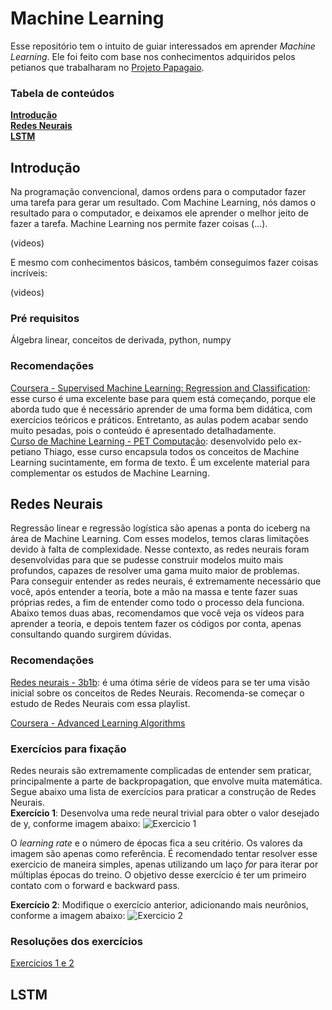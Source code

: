 
# Machine Learning
Esse repositório tem o intuito de guiar interessados em aprender *Machine Learning*. 
Ele foi feito com base nos conhecimentos adquiridos pelos petianos que trabalharam no [Projeto Papagaio](https://github.com/petcomputacaoufrgs/papagaio).
### Tabela de conteúdos
**[Introdução](#introdução)**<br>
**[Redes Neurais](#redes-neurais)**<br>
**[LSTM](#lstm)**<br>

## Introdução
Na programação convencional, damos ordens para o computador fazer uma tarefa para gerar um resultado. Com Machine Learning, nós damos o resultado para o computador, e deixamos ele aprender o melhor jeito de fazer a tarefa. Machine Learning nos permite fazer coisas (...).

(videos)

E mesmo com conhecimentos básicos, também conseguimos fazer coisas incríveis:

(videos)



### Pré requisitos
Álgebra linear, conceitos de derivada, python, numpy 



### Recomendações
[Coursera - Supervised Machine Learning: Regression and Classification](https://www.coursera.org/learn/machine-learning?specialization=machine-learning-introduction): esse curso é uma excelente base para quem está começando, porque ele aborda tudo que é necessário aprender de uma forma bem didática, com exercícios teóricos e práticos. Entretanto, as aulas podem acabar sendo muito pesadas, pois o conteúdo é apresentado detalhadamente. <br>
[Curso de Machine Learning - PET Computação](https://petcompufrgs.github.io/ml-course/): desenvolvido pelo ex-petiano Thiago, esse curso encapsula todos os conceitos de Machine Learning sucintamente, em forma de texto. É um excelente material para complementar os estudos de Machine Learning.

## Redes Neurais
Regressão linear e regressão logística são apenas a ponta do iceberg na área de Machine Learning. Com esses modelos, temos claras limitações devido à falta de complexidade. Nesse contexto, as redes neurais foram desenvolvidas para que se pudesse construir modelos muito mais profundos, capazes de resolver uma gama muito maior de problemas. <br>
Para conseguir entender as redes neurais, é extremamente necessário que você, após entender a teoria, bote a mão na massa e tente fazer suas próprias redes, a fim de entender como todo o processo dela funciona. <br>
Abaixo temos duas abas, recomendamos que você veja os vídeos para aprender a teoria, e depois tentem fazer os códigos por conta, apenas consultando quando surgirem dúvidas. 

### Recomendações
[Redes neurais - 3b1b](https://www.youtube.com/playlist?list=PLZHQObOWTQDNU6R1_67000Dx_ZCJB-3pi): é uma ótima série de vídeos para se ter uma visão inicial sobre os conceitos de Redes Neurais. Recomenda-se começar o estudo de Redes Neurais com essa playlist.

[Coursera - Advanced Learning Algorithms](https://www.coursera.org/learn/advanced-learning-algorithms?specialization=machine-learning-introduction#syllabus)



### Exercícios para fixação
Redes neurais são extremamente complicadas de entender sem praticar, principalmente a parte de backpropagation, que envolve muita matemática. 
Segue abaixo uma lista de exercícios para praticar a construção de Redes Neurais. <br>
**Exercício 1**:
Desenvolva uma rede neural trivial para obter o valor desejado de y, conforme imagem abaixo:
![Exercicio 1](Códigos/Imagens/exercise_1.png)

O *learning rate* e o número de épocas fica a seu critério. Os valores da imagem são apenas como referência.
É recomendado tentar resolver esse exercício de maneira simples, apenas utilizando um laço *for* para iterar por múltiplas épocas do treino. O objetivo desse exercício é ter um primeiro contato com o forward e backward pass.

 **Exercício 2**:
Modifique o exercício anterior, adicionando mais neurônios, conforme a imagem abaixo:
![Exercicio 2](Códigos/Imagens/exercise_2.png)
### Resoluções dos exercícios
[Exercícios 1 e 2](Códigos/dummy_neural_network.ipynb)




 



## LSTM
